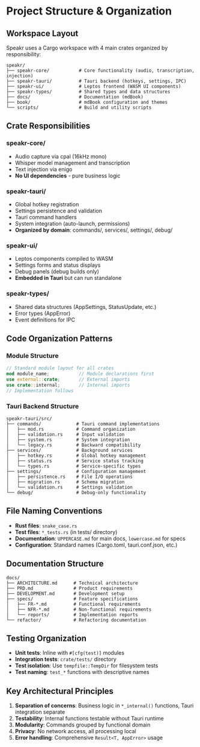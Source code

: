 # Project Structure & Organization

## Workspace Layout

Speakr uses a Cargo workspace with 4 main crates organized by responsibility:

```text
speakr/
├── speakr-core/           # Core functionality (audio, transcription, injection)
├── speakr-tauri/          # Tauri backend (hotkeys, settings, IPC)
├── speakr-ui/             # Leptos frontend (WASM UI components)
├── speakr-types/          # Shared types and data structures
├── docs/                  # Documentation (mdBook)
├── book/                  # mdBook configuration and themes
└── scripts/               # Build and utility scripts
```

## Crate Responsibilities

### speakr-core/

- Audio capture via cpal (16kHz mono)
- Whisper model management and transcription
- Text injection via enigo
- **No UI dependencies** - pure business logic

### speakr-tauri/

- Global hotkey registration
- Settings persistence and validation
- Tauri command handlers
- System integration (auto-launch, permissions)
- **Organized by domain**: commands/, services/, settings/, debug/

### speakr-ui/

- Leptos components compiled to WASM
- Settings forms and status displays
- Debug panels (debug builds only)
- **Embedded in Tauri** but can run standalone

### speakr-types/

- Shared data structures (AppSettings, StatusUpdate, etc.)
- Error types (AppError)
- Event definitions for IPC

## Code Organization Patterns

### Module Structure

```rust
// Standard module layout for all crates
mod module_name;           // Module declarations first
use external::crate;       // External imports
use crate::internal;       // Internal imports
// Implementation follows
```

### Tauri Backend Structure

```text
speakr-tauri/src/
├── commands/             # Tauri command implementations
│   ├── mod.rs            # Command organization
│   ├── validation.rs     # Input validation
│   ├── system.rs         # System integration
│   └── legacy.rs         # Backward compatibility
├── services/             # Background services
│   ├── hotkey.rs         # Global hotkey management
│   ├── status.rs         # Service status tracking
│   └── types.rs          # Service-specific types
├── settings/             # Configuration management
│   ├── persistence.rs    # File I/O operations
│   ├── migration.rs      # Schema migration
│   └── validation.rs     # Settings validation
└── debug/                # Debug-only functionality
```

## File Naming Conventions

- **Rust files**: `snake_case.rs`
- **Test files**: `*_tests.rs` (in tests/ directory)
- **Documentation**: `UPPERCASE.md` for main docs, `lowercase.md` for specs
- **Configuration**: Standard names (Cargo.toml, tauri.conf.json, etc.)

## Documentation Structure

```text
docs/
├── ARCHITECTURE.md      # Technical architecture
├── PRD.md               # Product requirements
├── DEVELOPMENT.md       # Development setup
├── specs/               # Feature specifications
│   ├── FR-*.md          # Functional requirements
│   ├── NFR-*.md         # Non-functional requirements
│   └── reports/         # Implementation reports
└── refactor/            # Refactoring documentation
```

## Testing Organization

- **Unit tests**: Inline with `#[cfg(test)]` modules
- **Integration tests**: `crate/tests/` directory
- **Test isolation**: Use `tempfile::TempDir` for filesystem tests
- **Test naming**: `test_*` functions with descriptive names

## Key Architectural Principles

1. **Separation of concerns**: Business logic in `*_internal()` functions, Tauri integration
   separate
2. **Testability**: Internal functions testable without Tauri runtime
3. **Modularity**: Commands grouped by functional domain
4. **Privacy**: No network access, all processing local
5. **Error handling**: Comprehensive `Result<T, AppError>` usage
